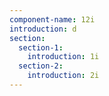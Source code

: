 ```yaml
---
component-name: 12i
introduction: d
section:
  section-1:
    introduction: 1i
  section-2:
    introduction: 2i
---
```

